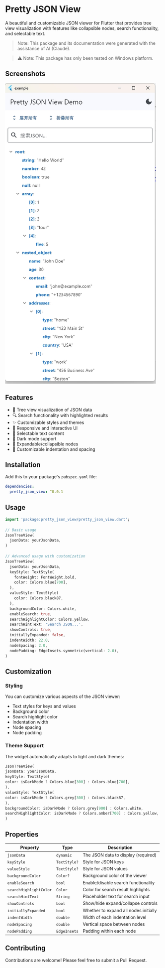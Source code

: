 # Pretty JSON View

A beautiful and customizable JSON viewer for Flutter that provides tree view visualization with features like collapsible nodes, search functionality, and selectable text.
> Note: This package and its documentation were generated with the assistance of AI (Claude).

> ⚠️ Note: This package has only been tested on Windows platform.

## Screenshots

![image](https://github.com/nanjofan/pretty_json_view/blob/main/example/screenshots/project_image.png?raw=true)

## Features

- 🌳 Tree view visualization of JSON data
- 🔍 Search functionality with highlighted results
- ✨ Customizable styles and themes
- 📱 Responsive and interactive UI
- 🎯 Selectable text content
- 🎨 Dark mode support
- 🔄 Expandable/collapsible nodes
- 📏 Customizable indentation and spacing

## Installation

Add this to your package's `pubspec.yaml` file:
```yaml
dependencies:
  pretty_json_view: ^0.0.1
```

## Usage

```dart
import 'package:pretty_json_view/pretty_json_view.dart';

// Basic usage
JsonTreeView(
  jsonData: yourJsonData,
)

// Advanced usage with customization
JsonTreeView(
  jsonData: yourJsonData,
  keyStyle: TextStyle(
    fontWeight: FontWeight.bold,
    color: Colors.blue[700],
  ),
  valueStyle: TextStyle(
    color: Colors.black87,
  ),
  backgroundColor: Colors.white,
  enableSearch: true,
  searchHighlightColor: Colors.yellow,
  searchHintText: 'Search JSON...',
  showControls: true,
  initiallyExpanded: false,
  indentWidth: 22.0,
  nodeSpacing: 2.0,
  nodePadding: EdgeInsets.symmetric(vertical: 2.0),
)
```

## Customization

### Styling

You can customize various aspects of the JSON viewer:

- Text styles for keys and values
- Background color
- Search highlight color
- Indentation width
- Node spacing
- Node padding

### Theme Support

The widget automatically adapts to light and dark themes:
```Dart
JsonTreeView(
jsonData: yourJsonData,
keyStyle: TextStyle(
color: isDarkMode ? Colors.blue[300] : Colors.blue[700],
),
valueStyle: TextStyle(
color: isDarkMode ? Colors.grey[300] : Colors.black87,
),
backgroundColor: isDarkMode ? Colors.grey[900] : Colors.white,
searchHighlightColor: isDarkMode ? Colors.amber[700] : Colors.yellow,
)
```

## Properties

| Property | Type | Description |
|----------|------|-------------|
| `jsonData` | `dynamic` | The JSON data to display (required) |
| `keyStyle` | `TextStyle?` | Style for JSON keys |
| `valueStyle` | `TextStyle?` | Style for JSON values |
| `backgroundColor` | `Color?` | Background color of the viewer |
| `enableSearch` | `bool` | Enable/disable search functionality |
| `searchHighlightColor` | `Color` | Color for search result highlights |
| `searchHintText` | `String` | Placeholder text for search input |
| `showControls` | `bool` | Show/hide expand/collapse controls |
| `initiallyExpanded` | `bool` | Whether to expand all nodes initially |
| `indentWidth` | `double` | Width of each indentation level |
| `nodeSpacing` | `double` | Vertical space between nodes |
| `nodePadding` | `EdgeInsets` | Padding within each node |

## Contributing

Contributions are welcome! Please feel free to submit a Pull Request.
